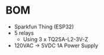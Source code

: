 # BOM

- Sparkfun Thing (ESP32)
- 5 relays
    - Using 3 x TQ2SA-L2-3V-Z
- 120VAC -> 5VDC 1A Power Supply
